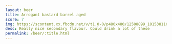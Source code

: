 ```yaml
---
layout: beer
title: Arrogant bastard barrel aged
score: 7
img: https://scontent.xx.fbcdn.net/v/t1.0-0/p480x480/12508899_10153811619303745_6510580439583908445_n.jpg?oh=3076a1fed47bd43822bc8881c5249c43&oe=58DDC62D
desc: Really nice secondary flavour. Could drink a lot of these
permalink: /beer/:title.html
---
```

